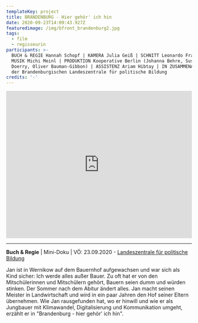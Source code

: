 ```yaml
---
templateKey: project
title: BRANDENBURG - Hier gehör' ich hin
date: 2020-09-23T14:09:43.927Z
featuredimage: /img/bfront_brandenburg2.jpg
tags:
  - film
  - regisseurin
participants: >-
  BUCH & REGIE Hannah Schopf | KAMERA Julia Geiß | SCHNITT Leonardo Franke |
  MUSIK Michi Meinl | PRODUKTION Kooperative Berlin (Johanna Behre, Susanne
  Doerry, Oliver Bauman-Gibbon) | ASSISTENZ Ariam Hibtay | IN ZUSAMMENARBEIT mit
  der Brandenburgischen Landeszentrale für politische Bildung
credits: '-'
---
```

<iframe width="100%" height="400" src="https://www.youtube.com/embed/2NyY5lcNAYg" frameborder="0" allow="accelerometer; autoplay; clipboard-write; encrypted-media; gyroscope; picture-in-picture" allowfullscreen></iframe>

- - -

**Buch & Regie** | Mini-Doku | VÖ: 23.09.2020 - [Landeszentrale für politische Bildung](https://www.youtube.com/watch?v=2NyY5lcNAYg)

Jan ist in Wernikow auf dem Bauernhof aufgewachsen und war sich als Kind sicher: Ich werde alles außer Bauer. Zu oft hat er von den Mitschülerinnen und Mitschülern gehört, Bauern seien dumm und würden stinken. Der Sommer nach dem Abitur ändert alles. Jan macht seinen Meister in Landwirtschaft und wird in ein paar Jahren den Hof seiner Eltern übernehmen. Wie Jan rausgefunden hat, wo er hinwill und wie er als Jungbauer mit Klimawandel, Digitalisierung und Kommunikation umgeht, erzählt er in "Brandenburg - hier gehör' ich hin".
